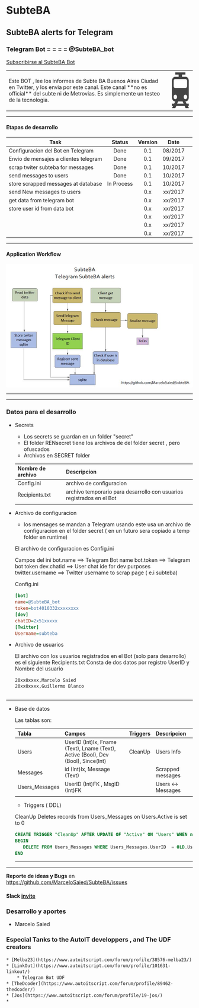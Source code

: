 #                      SubteBA
##               SubteBA alerts for Telegram

###          Telegram Bot    = = = =    @SubteBA_bot

[Subscribirse al SubteBA Bot ](https://t.me/subteba)


<table border="0">
<tr><td>
Este BOT , lee los informes de Subte BA Buenos Aires Ciudad en Twitter, y los envia por este canal.
Este canal **no es official** del subte ni de Metrovias.
Es simplemente un testeo de la tecnologia.
</td> <td> <img src="https://github.com/MarceloSaied/SubteBA/blob/master/images/SubteBA_icon.jpg" 
alt="SubteBA Logo" height="100" width="200"> 
</td></tr>

</table>

- - -
#### Etapas de desarrollo
| Task                                  | Status     | Version| Date      |     |
| ------------------------------------- |:----------:| :-----:| :--------:|----:|
| Configuracion del Bot en Telegram     | Done       | 0.1    |  08/2017  |     | 
| Envio de mensajes a clientes telegram | Done       | 0.1    |  09/2017  |     |
| scrap twiter subteba for messages     | Done       | 0.1    |  10/2017  |     |
| send messages to users                | Done       | 0.1    |  10/2017  |     |
| store scrapped messages at database   | In Process | 0.1    |  10/2017  |     |
| send New messages to users            |            | 0.x    |  xx/2017  |     |
| get data from telegram bot            |            | 0.x    |  xx/2017  |     |
| store user id from data bot           |            | 0.x    |  xx/2017  |     |
|                                       |            | 0.x    |  xx/2017  |     |
|                                       |            | 0.x    |  xx/2017  |     |
|                                       |            | 0.x    |  xx/2017  |     |

- - -
#### Application Workflow
![Workflow1 image](https://github.com/MarceloSaied/SubteBA/blob/master/images/workflow1.jpg)

- - - 
- - -
### Datos para el desarrollo

* Secrets
	* Los secrets se guardan en un folder  "secret"
	* El folder RENsecret tiene los archivos de del folder secret , pero ofuscados
	* Archivos en SECRET folder
	
	| Nombre de archivo       | Descripcion     | 
	| ----------------------- |----------|
	| Config.ini | archivo de configuracion      | 
	| Recipients.txt | archivo temporario para desarrollo con usuarios registrados en el Bot | 
	|      |  | 


* Archivo de configuracion
	* los mensages se mandan a Telegram usando este usa un archivo de configuracion en el folder secret ( en un futuro sera copiado a temp folder en runtime)

	El archivo de configuracion es Config.ini
	
	Campos del ini 
	bot.name ==> Telegram Bot name
	bot.token ==> Telegram bot token
	dev.chatid ==> User chat ide for dev purposes
	twitter.username ==> Twitter username to scrap page ( e.i subteba)
	
	
	Config.ini
	```ini
	[bot]
	name=@SubteBA_bot
	token=bot4010332xxxxxxxx
	[dev]
	chatID=2x51xxxxx
	[Twitter]
	Username=subteba
	```

* Archivo de usuarios

	El archivo con los usuarios registrados en el Bot (solo para desarrollo) es el siguiente
	Recipients.txt
	Consta de dos datos por registro
	UserID y Nombre del usuario
	```csv
	20xx0xxxx,Marcelo Saied
	20xx0xxxx,Guillermo Blanco


	```
- - -
* Base de datos

	Las tablas son:
	
	| Tabla          | Campos    |  Triggers |Descripcion     | 
	| :------------- |:----------|:----------|:---------------|
	| Users |UserID (Int)Ix, Fname (Text), Lname (Text), Active (Bool), Dev (Bool), Since(Int) |CleanUp|Users Info| 
	| Messages  | id (Int)Ix, Message (Text)                          |           | Scrapped messages  | 
	| Users_Messages | UserID (Int)FK , MsgID (Int)FK                  |           | Users <-> Messages | 
	|  |      |    |   | 


	
	* Triggers ( DDL)
	
	CleanUp
	Deletes records from Users_Messages on Users.Active is set to 0
	
	```SQL
	CREATE TRIGGER "CleanUp" AFTER UPDATE OF "Active" ON "Users" WHEN new.Active =  0
	BEGIN
	   DELETE FROM Users_Messages WHERE Users_Messages.UserID  = OLD.UserID ;
	END
	```

	
	---

- - -

**Reporte de ideas  y Bugs** en https://github.com/MarceloSaied/SubteBA/issues
#### Slack [invite](https://join.slack.com/t/subteba/shared_invite/enQtMjQ5ODYxMjkwNzU3LWRjMDM0MmUzOTZhNWQ5N2Q4ZWM5NmM3OGM2ZmQxYzgxODdjMTk4NWZjYmNkYTEwMTEzYWI1ZTk5YTIxZTk2OGU)

### Desarrollo y aportes

* Marcelo Saied

### Especial Tanks to the AutoIT developpers , and The UDF creators
	* [Melba23](https://www.autoitscript.com/forum/profile/38576-melba23/)
	* [LinkOut](https://www.autoitscript.com/forum/profile/101631-linkout/)
		* Telegram Bot UDF
	* [TheDcoder](https://www.autoitscript.com/forum/profile/89462-thedcoder/)
	* [Jos](https://www.autoitscript.com/forum/profile/19-jos/)
	* 

